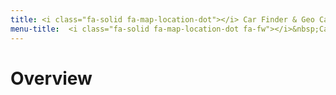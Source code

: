 ```yaml
---
title: <i class="fa-solid fa-map-location-dot"></i> Car Finder & Geo Caching
menu-title:  <i class="fa-solid fa-map-location-dot fa-fw"></i>&nbsp;CarFinder / GeoCaching 
---
```

# Overview
# 
